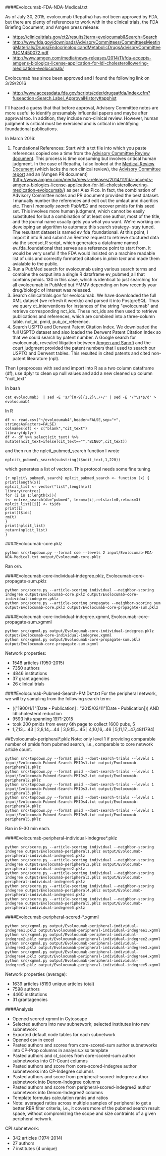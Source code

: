 ####Evolocumab-FDA-NDA-Medical.txt

As of July 30, 2015, evolocumab (Repatha) has not been approved by FDA, but there are plenty of references to work with in the clinical trials, the FDA Briefing Document, and Amgen press release:
* https://clinicaltrials.gov/ct2/results?term=evolocumab&Search=Search
* http://www.fda.gov/downloads/AdvisoryCommittees/CommitteesMeetingMaterials/Drugs/EndocrinologicandMetabolicDrugsAdvisoryCommittee/UCM450072.pdf
* http://www.amgen.com/media/news-releases/2014/11/fda-accepts-amgens-biologics-license-application-for-ldl-cholesterollowering-medication-evolocumab/

Evolocumab has since been approved and I found the following link on 3/29/2016 
* http://www.accessdata.fda.gov/scripts/cder/drugsatfda/index.cfm?fuseaction=Search.Label_ApprovalHistory#apphist

I'll hazard a guess that that before approval, Advisory Committee notes are more useful to identify presumably influential papers and maybe after approval too. In addition, they include non-clinical review. However, human judgment is critical must be exercised and is critical in identifying foundational publications.

In March 2016:

1. Foundational References: Start with a txt file into which you paste references copied one a time from the [Advisory Committee Review document](http://www.fda.gov/downloads/AdvisoryCommittees/CommitteesMeetingMaterials/Drugs/EndocrinologicandMetabolicDrugsAdvisoryCommittee/UCM450072.pdf). This process is time consuming but involves critical human judgment. In the case of Repatha, I also looked at the [Medical Review Document](http://www.accessdata.fda.gov/scripts/cder/drugsatfda/index.cfm?fuseaction=Search.Label_ApprovalHistory#apphist) (which lacks the non clinical review), the [Advisory Committee report](http://www.fda.gov/downloads/AdvisoryCommittees/CommitteesMeetingMaterials/Drugs/EndocrinologicandMetabolicDrugsAdvisoryCommittee/UCM450072.pdf) and an [Amgen PR document] (http://www.amgen.com/media/news-releases/2014/11/fda-accepts-amgens-biologics-license-application-for-ldl-cholesterollowering-medication-evolocumab/) as per Alex Pico. In fact, the combination of Advisory Committee notes and PR document provided the best dataset.  I manually number the references and edit out the umlaut and diacritics etc. Then I *manually search PubMED* and recover pmids for this seed set. This involves more human judgment, which cannot be easily substituted for but a combination of at least one author, most of the title, and the journal name usually gets you what you want. We're working on developing an algorithm to automate this search strategy- stay tuned. The resultant dataset is named ev\_fda\_foundational. At this point, I import it into R and submit an Rentrez request to retrieve stuctured data via the seedset.R script, which generates a dataframe named ev\_fda\_foundational that serves as a reference point to start from. It would be very useful if the FDA would insisted on a machine readable list of uids and correctly formatted citations in *plain text* and made them avialable to the public.
2. Run a PubMed search for evolocumab using various search terms and combine the output into a single R dataframe ev\_pubmed\_all that contains pmids. 130 in this case, which is identical to just searching for all evolocumab in PubMed but YMMV depending on how recently your drug/biologic of interest was released. 
3. Search clinicaltrials.gov for evolocumab. We have downloaded the full XML dataset (we refresh it weekly) and parsed it into PostgreSQL. Thus we query ct\_interventions for instances of the string "evolocumab" and retrieve corresponding nct\_ids. These nct\_ids are then used to retrieve publications and references, which are combined into a three-column table. nct_id, pmid, pub\_or\_reference.
4. Search USPTO and Derwent Patent Citation Index. We downloaded the full USPTO dataset and also loaded the Derwent Patent Citation Index so that we could search by patent number. A Google search for evolocumab, revealed litigation between [Amgen and Sanofi](http://patentdocs.typepad.com/files/amgen-v-sanofi-1.pdf) and the court judgment provided the patent numbers that I used to search our USPTO and Derwent tables. This resulted in cited patents and cited non-patent litearature (npl). 



Then I preprocess with sed and import into R as a two column dataframe (df), use dplyr to clean up null values and add a new cleaned up column "ncit_text"

In bash

```
cat evolocumab3  | sed -E 's/^[0-9]{1,2}\./+/' | sed -E '/^\s*$/d' > evolocumab4
```

In R

```
df <- read.csv("~/evolocumab4",header=FALSE,sep="+", stringsAsFactors=FALSE)
colnames(df) <- c("blank","cit_text")
library(dplyr)
df <- df %>% select(cit_text) %>% mutate(ncit_text=ifelse(cit_text=="","BINGO",cit_text))
```

and then run the nplcit_pubmed_search function I wrote

```
nplcit\_pubmed\_search(substring(t$ncit_text,1,220))
```

which generates a list of vectors. This protocol needs some fine tuning.

``` 
{r nplcit\_pubmed\_search} nplcit_pubmed_search <- function (x)	{
print(length(x))
nplcit_list <- vector("list",length(x))
library(rentrez)
for (i in 1:length(x)){	
t<- entrez_search(db="pubmed", term=x[i],retstart=0,retmax=3)	
nplcit_list[[i]] <- t$ids	
print(i)
print(t$ids)
rm(t)
}
print(nplcit_list)
return(nplcit_list)
}
``` 

####Evolocumab-core.pklz
```
python src/topdown.py --format cse --levels 2 input/Evolocumab-FDA-NDA-Medical.txt output/Evolocumab-core.pklz
```
Ran o/n.

####Evolocumab-core-individual-indegree.pklz, Evolocumab-core-propagate-sum.pklz
```
python src/score.py --article-scoring individual --neighbor-scoring indegree output/Evolocumab-core.pklz output/Evolocumab-core-individual-indegree.pklz
python src/score.py --article-scoring propagate --neighbor-scoring sum output/Evolocumab-core.pklz output/Evolocumab-core-propagate-sum.pklz
```

####Evolocumab-core-individual-indegree.xgmml, Evolocumab-core-propagate-sum.xgmml
```
python src/xgmml.py output/Evolocumab-core-individual-indegree.pklz output/Evolocumab-core-individual-indegree.xgmml
python src/xgmml.py output/Evolocumab-core-propagate-sum.pklz output/Evolocumab-core-propagate-sum.xgmml
```
Network properties:
* 1548 articles (1950-2015)
* 7350 authors
* 4846 institutions
* 37 grant agencies
* 26 clinical trials 


####Evolocumab-Pubmed-Search-PMIDs*.txt
For the peripheral network, we will try sampling from the following search term:
* (("1900/1/1"[Date - Publication] : "2015/03/11"[Date - Publication])) AND ldl cholesterol reduction
 * 9593 hits spanning 1971-2015 
  * took 200 pmids from every 6th page to collect 1600 pubs, 5 
   * 1,7,13,...43 | 2,8,14,...44 | 3,9,15,...45 | 4,10,16,..46 | 5,11,17,..47,48(1794)

##Evolocumab-peripheral*.pklz
Note: only level 1 if providing comparable number of pmids from pubmed search, i.e., comparable to core network article count.
```
python src/topdown.py --format pmid --dont-search-trials --levels 1 input/Evolocumab-Pubmed-Search-PMIDs1.txt output/Evolocumab-peripheral1.pklz
python src/topdown.py --format pmid --dont-search-trials --levels 1 input/Evolocumab-Pubmed-Search-PMIDs2.txt output/Evolocumab-peripheral2.pklz
python src/topdown.py --format pmid --dont-search-trials --levels 1 input/Evolocumab-Pubmed-Search-PMIDs3.txt output/Evolocumab-peripheral3.pklz
python src/topdown.py --format pmid --dont-search-trials --levels 1 input/Evolocumab-Pubmed-Search-PMIDs4.txt output/Evolocumab-peripheral4.pklz
python src/topdown.py --format pmid --dont-search-trials --levels 1 input/Evolocumab-Pubmed-Search-PMIDs5.txt output/Evolocumab-peripheral5.pklz
```
Ran in 9-30 min each.

####Evolocumab-peripheral-individual-indegree*.pklz
```
python src/score.py --article-scoring individual --neighbor-scoring indegree output/Evolocumab-peripheral1.pklz output/Evolocumab-peripheral-individual-indegree1.pklz
python src/score.py --article-scoring individual --neighbor-scoring indegree output/Evolocumab-peripheral2.pklz output/Evolocumab-peripheral-individual-indegree2.pklz
python src/score.py --article-scoring individual --neighbor-scoring indegree output/Evolocumab-peripheral3.pklz output/Evolocumab-peripheral-individual-indegree3.pklz
python src/score.py --article-scoring individual --neighbor-scoring indegree output/Evolocumab-peripheral4.pklz output/Evolocumab-peripheral-individual-indegree4.pklz
python src/score.py --article-scoring individual --neighbor-scoring indegree output/Evolocumab-peripheral5.pklz output/Evolocumab-peripheral-individual-indegree5.pklz
```

####Evolocumab-peripheral-scored-*.xgmml
```
python src/xgmml.py output/Evolocumab-peripheral-individual-indegree1.pklz output/Evolocumab-peripheral-individual-indegree1.xgmml
python src/xgmml.py output/Evolocumab-peripheral-individual-indegree2.pklz output/Evolocumab-peripheral-individual-indegree2.xgmml
python src/xgmml.py output/Evolocumab-peripheral-individual-indegree3.pklz output/Evolocumab-peripheral-individual-indegree3.xgmml
python src/xgmml.py output/Evolocumab-peripheral-individual-indegree4.pklz output/Evolocumab-peripheral-individual-indegree4.xgmml
python src/xgmml.py output/Evolocumab-peripheral-individual-indegree5.pklz output/Evolocumab-peripheral-individual-indegree5.xgmml
```
Network properties (average):
* 1639 articles (8193 unique articles total)
* 7598 authors
* 4460 institutions
* 31 grantagencies

####Analysis
* Opened scored xgmml in Cytoscape
* Selected authors into new subnetwork; selected institutes into new subnetwork
* Exported default node tables for each subnetwork
* Opened csv in excel
* Pasted authors and scores from core-scored-sum author subnetworks into CP-Prop columns in analysis.xlsx template
* Pasted authors and ct_scores from core-scored-sum author subnetworks into CT-Count columns
* Pasted authors and score from core-scored-indegree author subnetworks into CP-Indegree columns
* Pasted authors and score from peripheral-scored-indegree author subnetwork into Denom-Indegree columns
* Pasted authors and score from peripheral-scored-indegree2 author subnetwork into Denom-Indegree2 columns
* Template formulas calculation ranks and ratios
* Note: averaged ratios across multiple samples of peripheral to get a better RBR filter criteria, i.e., it covers more of the pubmed search result space, without compromizing the scope and size contraints of a given peripheral network. 

CPI subnetwork:
* 342 articles (1974-2014)
* 27 authors
* 7 institutes (4 unique)
